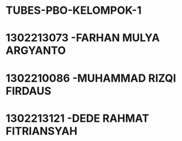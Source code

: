 # TUBES-PBO-KELOMPOK-1
# 1302213073 -FARHAN MULYA ARGYANTO
# 1302210086 -MUHAMMAD RIZQI FIRDAUS
# 1302213121 -DEDE RAHMAT FITRIANSYAH
